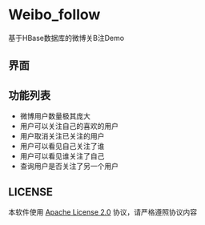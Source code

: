# Weibo_follow
基于HBase数据库的微博关B注Demo

## 界面

## 功能列表

- 微博用户数量极其庞大
- 用户可以关注自己的喜欢的用户
- 用户取消关注已关注的用户
- 用户可以看见自己关注了谁
- 用户可以看见谁关注了自己
- 查询用户是否关注了另一个用户

## LICENSE

本软件使用 [Apache License 2.0](http://www.apache.org/licenses/LICENSE-2.0) 协议，请严格遵照协议内容